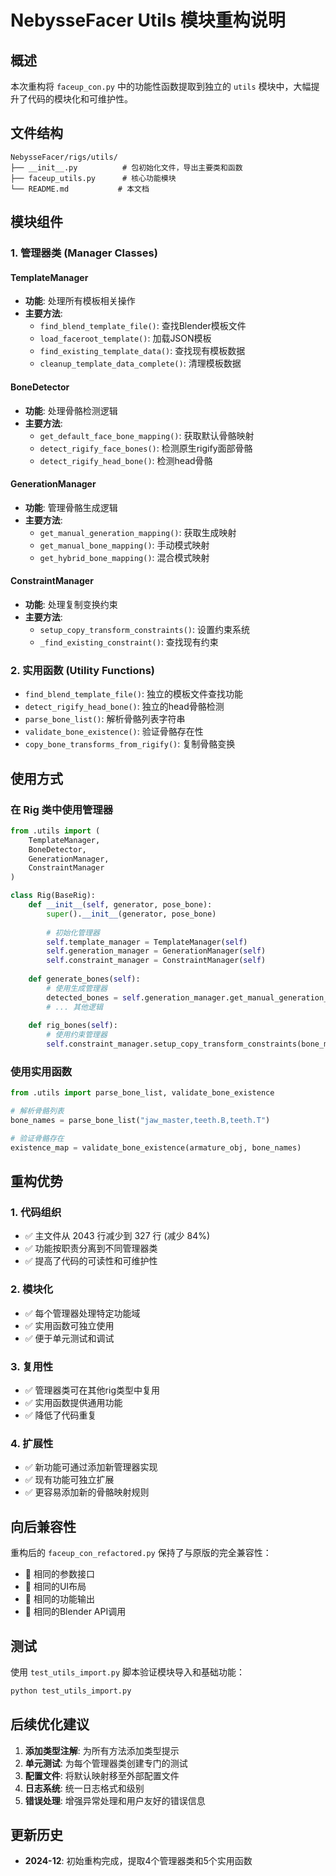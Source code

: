# NebysseFacer Utils 模块重构说明

## 概述

本次重构将 `faceup_con.py` 中的功能性函数提取到独立的 `utils` 模块中，大幅提升了代码的模块化和可维护性。

## 文件结构

```
NebysseFacer/rigs/utils/
├── __init__.py          # 包初始化文件，导出主要类和函数
├── faceup_utils.py      # 核心功能模块
└── README.md           # 本文档
```

## 模块组件

### 1. 管理器类 (Manager Classes)

#### TemplateManager
- **功能**: 处理所有模板相关操作
- **主要方法**:
  - `find_blend_template_file()`: 查找Blender模板文件
  - `load_faceroot_template()`: 加载JSON模板
  - `find_existing_template_data()`: 查找现有模板数据
  - `cleanup_template_data_complete()`: 清理模板数据

#### BoneDetector
- **功能**: 处理骨骼检测逻辑
- **主要方法**:
  - `get_default_face_bone_mapping()`: 获取默认骨骼映射
  - `detect_rigify_face_bones()`: 检测原生rigify面部骨骼
  - `detect_rigify_head_bone()`: 检测head骨骼

#### GenerationManager
- **功能**: 管理骨骼生成逻辑
- **主要方法**:
  - `get_manual_generation_mapping()`: 获取生成映射
  - `get_manual_bone_mapping()`: 手动模式映射
  - `get_hybrid_bone_mapping()`: 混合模式映射

#### ConstraintManager
- **功能**: 处理复制变换约束
- **主要方法**:
  - `setup_copy_transform_constraints()`: 设置约束系统
  - `_find_existing_constraint()`: 查找现有约束

### 2. 实用函数 (Utility Functions)

- `find_blend_template_file()`: 独立的模板文件查找功能
- `detect_rigify_head_bone()`: 独立的head骨骼检测
- `parse_bone_list()`: 解析骨骼列表字符串
- `validate_bone_existence()`: 验证骨骼存在性
- `copy_bone_transforms_from_rigify()`: 复制骨骼变换

## 使用方式

### 在 Rig 类中使用管理器

```python
from .utils import (
    TemplateManager,
    BoneDetector,
    GenerationManager,
    ConstraintManager
)

class Rig(BaseRig):
    def __init__(self, generator, pose_bone):
        super().__init__(generator, pose_bone)
        
        # 初始化管理器
        self.template_manager = TemplateManager(self)
        self.generation_manager = GenerationManager(self)
        self.constraint_manager = ConstraintManager(self)
    
    def generate_bones(self):
        # 使用生成管理器
        detected_bones = self.generation_manager.get_manual_generation_mapping()
        # ... 其他逻辑
    
    def rig_bones(self):
        # 使用约束管理器
        self.constraint_manager.setup_copy_transform_constraints(bone_mapping)
```

### 使用实用函数

```python
from .utils import parse_bone_list, validate_bone_existence

# 解析骨骼列表
bone_names = parse_bone_list("jaw_master,teeth.B,teeth.T")

# 验证骨骼存在
existence_map = validate_bone_existence(armature_obj, bone_names)
```

## 重构优势

### 1. 代码组织
- ✅ 主文件从 2043 行减少到 327 行 (减少 84%)
- ✅ 功能按职责分离到不同管理器类
- ✅ 提高了代码的可读性和可维护性

### 2. 模块化
- ✅ 每个管理器处理特定功能域
- ✅ 实用函数可独立使用
- ✅ 便于单元测试和调试

### 3. 复用性
- ✅ 管理器类可在其他rig类型中复用
- ✅ 实用函数提供通用功能
- ✅ 降低了代码重复

### 4. 扩展性
- ✅ 新功能可通过添加新管理器实现
- ✅ 现有功能可独立扩展
- ✅ 更容易添加新的骨骼映射规则

## 向后兼容性

重构后的 `faceup_con_refactored.py` 保持了与原版的完全兼容性：

- 🔄 相同的参数接口
- 🔄 相同的UI布局
- 🔄 相同的功能输出
- 🔄 相同的Blender API调用

## 测试

使用 `test_utils_import.py` 脚本验证模块导入和基础功能：

```bash
python test_utils_import.py
```

## 后续优化建议

1. **添加类型注解**: 为所有方法添加类型提示
2. **单元测试**: 为每个管理器类创建专门的测试
3. **配置文件**: 将默认映射移至外部配置文件
4. **日志系统**: 统一日志格式和级别
5. **错误处理**: 增强异常处理和用户友好的错误信息

## 更新历史

- **2024-12**: 初始重构完成，提取4个管理器类和5个实用函数 